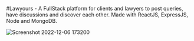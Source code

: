 #Lawyours - A FullStack platform for clients and lawyers to post queries, have discussions and discover each other.
Made with ReactJS, ExpressJS, Node and MongoDB.


![Screenshot 2022-12-06 173200](https://user-images.githubusercontent.com/56875618/205906751-6c852b73-474c-4947-bb16-b8cd3e89bc53.png)
